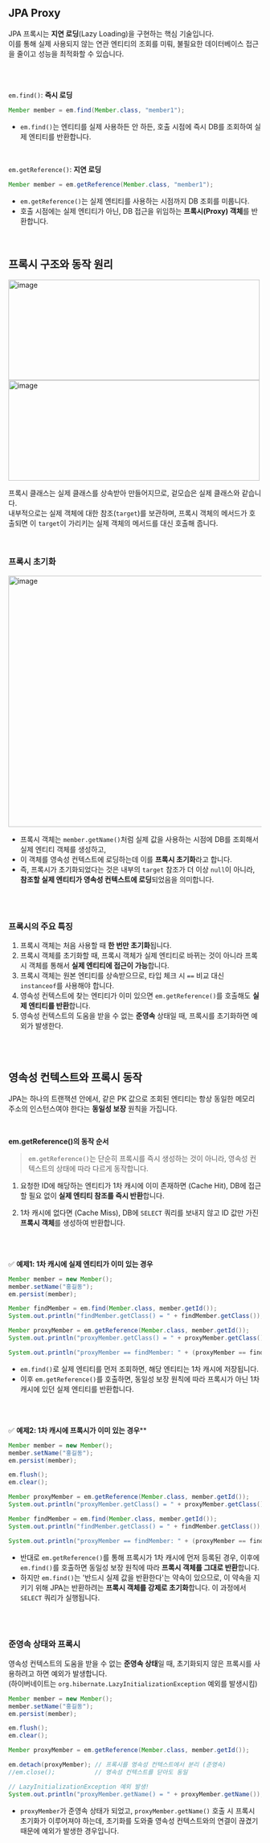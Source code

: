 ## JPA Proxy

JPA 프록시는 **지연 로딩**(Lazy Loading)을 구현하는 핵심 기술입니다.  
이를 통해 실제 사용되지 않는 연관 엔티티의 조회를 미뤄, 불필요한 데이터베이스 접근을 줄이고 성능을 최적화할 수 있습니다.

<br>
<br>

`em.find()`: **즉시 로딩**

```java
Member member = em.find(Member.class, "member1");
```

- `em.find()`는 엔티티를 실제 사용하든 안 하든, 호출 시점에 즉시 DB를 조회하여 실제 엔티티를 반환합니다.

<br>

`em.getReference()`: **지연 로딩**

```java
Member member = em.getReference(Member.class, "member1");
```

- `em.getReference()`는 실제 엔티티를 사용하는 시점까지 DB 조회를 미룹니다. 
- 호출 시점에는 실제 엔티티가 아닌, DB 접근을 위임하는 **프록시(Proxy) 객체**를 반환합니다.


<br>

## 프록시 구조와 동작 원리

<img width="500" height="200" alt="image" src="https://github.com/user-attachments/assets/7c327c8c-88cd-4029-8f7f-f87b1508e072" />

<img width="500" height="200" alt="image" src="https://github.com/user-attachments/assets/ec522461-095f-42b6-b6bf-c3eae3f7b1d8" />

프록시 클래스는 실제 클래스를 상속받아 만들어지므로, 겉모습은 실제 클래스와 같습니다.  
내부적으로는 실제 객체에 대한 참조(`target`)를 보관하며, 프록시 객체의 메서드가 호출되면 이 `target`이 가리키는 실제 객체의 메서드를 대신 호출해 줍니다.

<br>

### 프록시 초기화

<img width="700" height="500" alt="image" src="https://github.com/user-attachments/assets/3b544e35-955b-447e-b851-83699fe203ad" />

- 프록시 객체는 `member.getName()`처럼 실제 값을 사용하는 시점에 DB를 조회해서 실제 엔티티 객체를 생성하고,
- 이 객체를 영속성 컨텍스트에 로딩하는데 이를 **프록시 초기화**라고 합니다.
- 즉, 프록시가 초기화되었다는 것은 내부의 `target` 참조가 더 이상 `null`이 아니라, **참조할 실제 엔티티가 영속성 컨텍스트에 로딩**되었음을 의미합니다.

<br>
<br>

### 프록시의 주요 특징

1. 프록시 객체는 처음 사용할 때 **한 번만 초기화**됩니다.
2. 프록시 객체를 초기화할 때, 프록시 객체가 실제 엔티티로 바뀌는 것이 아니라 프록시 객체를 통해서 **실제 엔티티에 접근이 가능**합니다.
3. 프록시 객체는 원본 엔티티를 상속받으므로, 타입 체크 시 `==` 비교 대신 `instanceof`를 사용해야 합니다.
4. 영속성 컨텍스트에 찾는 엔티티가 이미 있으면 `em.getReference()`를 호출해도 **실제 엔티티를 반환**합니다.
5. 영속성 컨텍스트의 도움을 받을 수 없는 **준영속** 상태일 때, 프록시를 초기화하면 예외가 발생한다.

<br>
<br>

## 영속성 컨텍스트와 프록시 동작

JPA는 하나의 트랜잭션 안에서, 같은 PK 값으로 조회된 엔티티는 항상 동일한 메모리 주소의 인스턴스여야 한다는 **동일성 보장** 원칙을 가집니다.

<br>

**em.getReference()의 동작 순서**  

>`em.getReference()`는 단순히 프록시를 즉시 생성하는 것이 아니라, 영속성 컨텍스트의 상태에 따라 다르게 동작합니다.  

1. 요청한 ID에 해당하는 엔티티가 1차 캐시에 이미 존재하면 (Cache Hit), DB에 접근할 필요 없이 **실제 엔티티 참조를 즉시 반환**합니다.

2. 1차 캐시에 없다면 (Cache Miss), DB에 `SELECT` 쿼리를 보내지 않고 ID 값만 가진 **프록시 객체**를 생성하여 반환합니다.

<br>
<br>


✅ **예제1: 1차 캐시에 실제 엔티티가 이미 있는 경우**

```java
Member member = new Member();
member.setName("홍길동");
em.persist(member);

Member findMember = em.find(Member.class, member.getId());
System.out.println("findMember.getClass() = " + findMember.getClass()); // class hellojpa.domain.Member

Member proxyMember = em.getReference(Member.class, member.getId());
System.out.println("proxyMember.getClass() = " + proxyMember.getClass()); // class hellojpa.domain.Member (프록시가 아님)

System.out.println("proxyMember == findMember: " + (proxyMember == findMember)); // true
```

- `em.find()`로 실제 엔티티를 먼저 조회하면, 해당 엔티티는 1차 캐시에 저장됩니다.
- 이후 `em.getReference()`를 호출하면, 동일성 보장 원칙에 따라 프록시가 아닌 1차 캐시에 있던 실제 엔티티를 반환합니다.

<br>
<br>

✅ **예제2: 1차 캐시에 프록시가 이미 있는 경우****

```java
Member member = new Member();
member.setName("홍길동");
em.persist(member);

em.flush();
em.clear();

Member proxyMember = em.getReference(Member.class, member.getId());
System.out.println("proxyMember.getClass() = " + proxyMember.getClass()); // class ...$HibernateProxy...

Member findMember = em.find(Member.class, member.getId());
System.out.println("findMember.getClass() = " + findMember.getClass()); // class ...$HibernateProxy...

System.out.println("proxyMember == findMember: " + (proxyMember == findMember)); // true
```

- 반대로 `em.getReference()`를 통해 프록시가 1차 캐시에 먼저 등록된 경우, 이후에 `em.find()`를 호출하면 동일성 보장 원칙에 따라 **프록시 객체를 그대로 반환**합니다.
- 하지만 `em.find()`는 '반드시 실제 값을 반환한다'는 약속이 있으므로, 이 약속을 지키기 위해 JPA는 반환하려는 **프록시 객체를 강제로 초기화**합니다. 이 과정에서 `SELECT` 쿼리가 실행됩니다.

<br>
<br>

### 준영속 상태와 프록시

영속성 컨텍스트의 도움을 받을 수 없는 **준영속 상태**일 때, 초기화되지 않은 프록시를 사용하려고 하면 예외가 발생합니다.  
(하이버네이트는 `org.hibernate.LazyInitializationException` 예외를 발생시킴)

```java
Member member = new Member();
member.setName("홍길동");
em.persist(member);

em.flush();
em.clear();

Member proxyMember = em.getReference(Member.class, member.getId());

em.detach(proxyMember); // 프록시를 영속성 컨텍스트에서 분리 (준영속)
//em.close();           // 영속성 컨텍스트를 닫아도 동일

// LazyInitializationException 예외 발생!
System.out.println("proxyMember.getName() = " + proxyMember.getName());
```

- `proxyMember`가 준영속 상태가 되었고, `proxyMember.getName()` 호출 시 프록시 초기화가 이루어져야 하는데, 초기화를 도와줄 영속성 컨텍스트와의 연결이 끊겼기 때문에 예외가 발생한 경우입니다.



<br>
<br>

